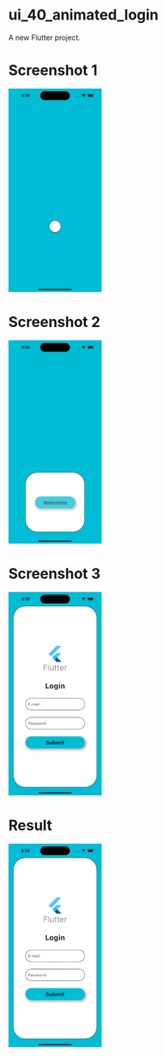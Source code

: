 # ui_40_animated_login

A new Flutter project.

# Screenshot 1
<img src ="https://github.com/Mirzaazmath/flutter_60_ui_challange/blob/main/ui_40_animated_login/output/Screenshot1.png" height="400">

# Screenshot 2
<img src ="https://github.com/Mirzaazmath/flutter_60_ui_challange/blob/main/ui_40_animated_login/output/Screenshot2.png" height="400">


# Screenshot 3
<img src ="https://github.com/Mirzaazmath/flutter_60_ui_challange/blob/main/ui_40_animated_login/output/Screenshot3.png" height="400">



# Result
<img src ="https://github.com/Mirzaazmath/flutter_60_ui_challange/blob/main/ui_40_animated_login/output/result.gif" height="400">
